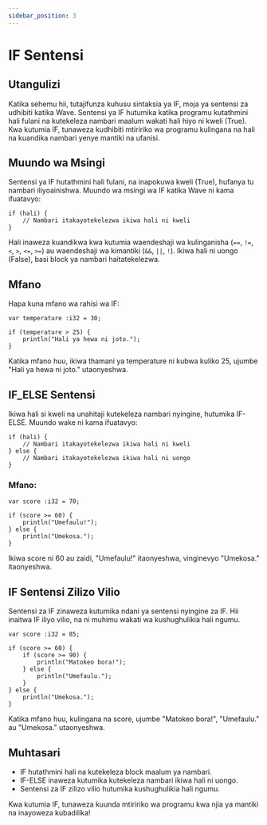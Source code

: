 ```yaml
---
sidebar_position: 3
---
```


# IF Sentensi
## Utangulizi
Katika sehemu hii, tutajifunza kuhusu sintaksia ya IF, moja ya sentensi za udhibiti katika Wave.
Sentensi ya IF hutumika katika programu kutathmini hali fulani na kutekeleza nambari maalum wakati hali hiyo ni kweli (True).
Kwa kutumia IF, tunaweza kudhibiti mtiririko wa programu kulingana na hali na kuandika nambari yenye mantiki na ufanisi.

## Muundo wa Msingi
Sentensi ya IF hutathmini hali fulani, na inapokuwa kweli (True), hufanya tu nambari iliyoainishwa.
Muundo wa msingi wa IF katika Wave ni kama ifuatavyo:

```wave
if (hali) {
    // Nambari itakayotekelezwa ikiwa hali ni kweli
}
```

Hali inaweza kuandikwa kwa kutumia waendeshaji wa kulinganisha (`==`, `!=`, `<`, `>`, `<=`, `>=`) au waendeshaji wa kimantiki (`&&`, `||`, `!`).
Ikiwa hali ni uongo (False), basi block ya nambari haitatekelezwa.

## Mfano
Hapa kuna mfano wa rahisi wa IF:

```wave
var temperature :i32 = 30;

if (temperature > 25) {
    println("Hali ya hewa ni joto.");
}
```

Katika mfano huu, ikiwa thamani ya temperature ni kubwa kuliko 25, ujumbe "Hali ya hewa ni joto." utaonyeshwa.

## IF_ELSE Sentensi
Ikiwa hali si kweli na unahitaji kutekeleza nambari nyingine, hutumika IF-ELSE.
Muundo wake ni kama ifuatavyo:

```wave
if (hali) {
    // Nambari itakayotekelezwa ikiwa hali ni kweli
} else {
    // Nambari itakayotekelezwa ikiwa hali ni uongo
}
```

### Mfano:

```wave
var score :i32 = 70;

if (score >= 60) {
    println("Umefaulu!");
} else {
    println("Umekosa.");
}
```

Ikiwa score ni 60 au zaidi, "Umefaulu!" itaonyeshwa, vinginevyo "Umekosa." itaonyeshwa.

## IF Sentensi Zilizo Vilio
Sentensi za IF zinaweza kutumika ndani ya sentensi nyingine za IF. Hii inaitwa IF iliyo vilio, na ni muhimu wakati wa kushughulikia hali ngumu.

```wave
var score :i32 = 85;

if (score >= 60) {
    if (score >= 90) {
        println("Matokeo bora!");
    } else {
        println("Umefaulu.");
    } 
} else {
    println("Umekosa.");
}
```

Katika mfano huu, kulingana na score, ujumbe "Matokeo bora!", "Umefaulu." au "Umekosa." utaonyeshwa.

## Muhtasari

* IF hutathmini hali na kutekeleza block maalum ya nambari.
* IF-ELSE inaweza kutumika kutekeleza nambari ikiwa hali ni uongo.
* Sentensi za IF zilizo vilio hutumika kushughulikia hali ngumu.

Kwa kutumia IF, tunaweza kuunda mtiririko wa programu kwa njia ya mantiki na inayoweza kubadilika!
